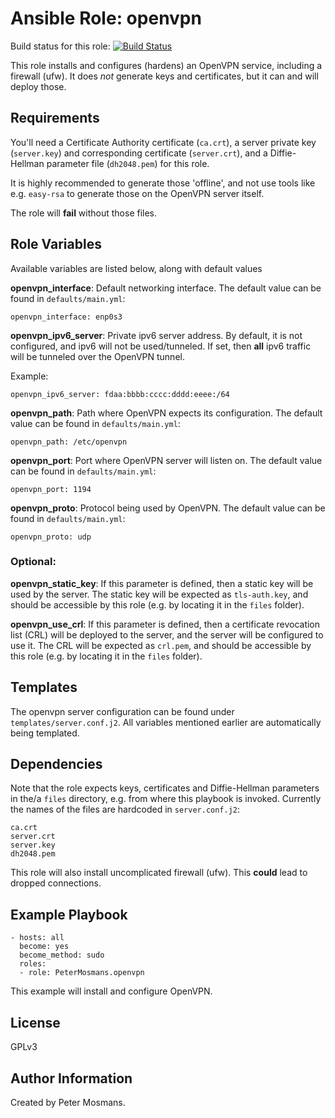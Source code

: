 Ansible Role: openvpn
=========

Build status for this
role:
[![Build Status](https://travis-ci.org/PeterMosmans/ansible-role-openvpn.svg)](https://travis-ci.org/PeterMosmans/ansible-role-openvpn)

This role installs and configures (hardens) an OpenVPN service, including a
firewall (ufw). It does *not* generate keys and certificates, but it can and
will deploy those.


Requirements
------------

You'll need a Certificate Authority certificate (`ca.crt`), a server private key
(`server.key`) and corresponding certificate (`server.crt`), and a
Diffie-Hellman parameter file (`dh2048.pem`) for this role.

It is highly recommended to generate those 'offline', and not use tools like
e.g. `easy-rsa` to generate those on the OpenVPN server itself.

The role will **fail** without those files.


Role Variables
--------------

Available variables are listed below, along with default values

**openvpn_interface**: Default networking interface. The default value can be
found in `defaults/main.yml`:

```
openvpn_interface: enp0s3
```


**openvpn_ipv6_server**: Private ipv6 server address. By default, it is
not configured, and ipv6 will not be used/tunneled. If set, then **all** ipv6 traffic
will be tunneled over the OpenVPN tunnel.

Example:
```
openvpn_ipv6_server: fdaa:bbbb:cccc:dddd:eeee:/64

```


**openvpn_path**: Path where OpenVPN expects its configuration. The default
value can be found in `defaults/main.yml`:

```
openvpn_path: /etc/openvpn
```


**openvpn_port**: Port where OpenVPN server will listen on. The default value
can be found in `defaults/main.yml`:

```
openvpn_port: 1194
```


**openvpn_proto**: Protocol being used by OpenVPN. The default value can be
found in `defaults/main.yml`:

```
openvpn_proto: udp
```

### Optional:

**openvpn_static_key**: If this parameter is defined, then a static key will be
used by the server. The static key will be expected as `tls-auth.key`, and
should be accessible by this role (e.g. by locating it in the `files` folder).


**openvpn_use_crl**: If this parameter is defined, then a certificate
revocation list (CRL) will be deployed to the server, and the server will be
configured to use it. The CRL will be expected as `crl.pem`, and should be
accessible by this role (e.g. by locating it in the `files` folder).


## Templates

The openvpn server configuration can be found under
``templates/server.conf.j2``. All variables mentioned earlier are automatically
being templated.

Dependencies
------------

Note that the role expects keys, certificates and Diffie-Hellman parameters in
the/a `files` directory, e.g. from where this playbook is invoked. Currently the
names of the files are hardcoded in ``server.conf.j2``:

```
ca.crt
server.crt
server.key
dh2048.pem
```

This role will also install uncomplicated firewall (ufw). This **could** lead to
dropped connections.

Example Playbook
----------------
```
- hosts: all
  become: yes
  become_method: sudo
  roles:
  - role: PeterMosmans.openvpn
```

This example will install and configure OpenVPN.


License
-------

GPLv3


Author Information
------------------

Created by Peter Mosmans.
